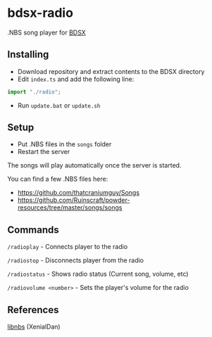 # bdsx-radio
.NBS song player for [BDSX](https://github.com/bdsx/bdsx)

## Installing
- Download repository and extract contents to the BDSX directory
- Edit ```index.ts``` and add the following line: 
```ts
import "./radio";
```
- Run ```update.bat``` or ```update.sh```


## Setup
- Put .NBS files in the ```songs``` folder
- Restart the server

The songs will play automatically once the server is started.

You can find a few .NBS files here:
- https://github.com/thatcraniumguy/Songs
- https://github.com/Ruinscraft/powder-resources/tree/master/songs/songs

## Commands
```/radioplay``` - Connects player to the radio

```/radiostop``` - Disconnects player from the radio

```/radiostatus``` - Shows radio status (Current song, volume, etc)

```/radiovolume <number>``` - Sets the player's volume for the radio

## References
[libnbs](https://github.com/thebigsmileXD/libnbs) (XenialDan)
